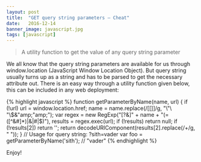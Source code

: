 ```yaml
---
layout: post
title:  "GET query string parameters – Cheat"
date:   2016-12-14
banner_image: javascript.jpg
tags: [javascript]
---
```


> A utility function to get the value of any query string parameter

We all know that the query string parameters are available for us through window.location (JavaScript Window Location Object). But query string usually turns up as a string and has to be parsed to get the necessary attribute out. There is an easy way through a utility function given below, this can be included in any web deployment:

<!--more-->

{% highlight javascript %}
function getParameterByName(name, url) {
if (!url) url = window.location.href;
    name = name.replace(/[\[\]]/g, "\\"\\ "\\$&"amp;"amp;");
    var regex = new RegExp("[?&]" + name + "(=([^&#]*)|&|#|$)"),
    results = regex.exec(url);
    if (!results) return null;
    if (!results[2]) return '';
    return decodeURIComponent(results[2].replace(/\+/g, " "));
}
// Usage for query string: ?sith=vader
var foo = getParameterByName('sith'); // "vader"
{% endhighlight %}

Enjoy!